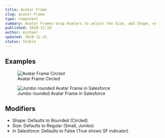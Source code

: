 ```yaml
---
title: Avatar Frame
slug: avatar-frame
type: component
summary: Avatar Frames wrap Avatars to adjust the Size, add Shape, or indicate a status such as "In Salesforce".
published: 2018-12-19
author: michael
updated: 2018-12-31
status: Stable
---
```


##  Examples

<figure>
    <img src="/static/images/avatar-frame-circled.png" alt="Avatar Frame Circled">
    <figcaption>Avatar Frame Circled</figcaption>
</figure>

<figure>
    <img src="/static/images/avatar-frame-rounded-jumbo.png" alt="Jumbo rounded Avatar Frame in Salesforce">
    <figcaption>Jumbo rounded Avatar Frame in Salesforce</figcaption>
</figure>

## Modifiers
* Shape: Defaults to Rounded (Circled)
* Size: Defaults to Regular (Small, Jumbo)
* In Salesforce: Defaults to False (True shows SF indicator)